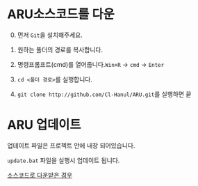 # ARU소스코드를 다운

0. 먼저 `Git`을 설치해주세요.

1. 원하는 폴더의 경로를 복사합니다.
2. 명령프롬프트(cmd)를 열어줍니다.`Win+R` -> `cmd` -> `Enter`
3. `cd <폴더 경로>`를 실행합니다.
4. `git clone http://github.com/Cl-Hanul/ARU.git`를 실행하면 끝

# ARU 업데이트
업데이트 파일은 프로젝트 안에 내장 되어있습니다.

`update.bat` 파일을 실행시 업데이트 됩니다.

[소스코드로 다운받은 경우](https://github.com/Cl-Hanul/ARU/blob/main/DOCS/is_source_code.md)
